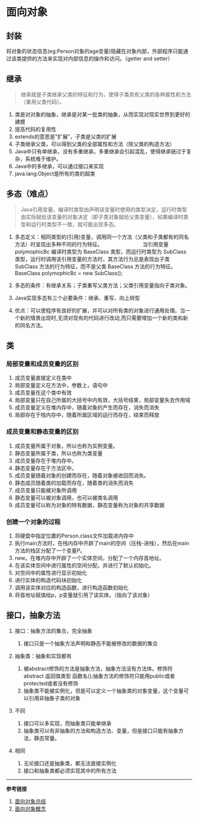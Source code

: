 # 面向对象

## 封装

将对象的状态信息(eg:Person对象的age变量)隐藏在对象内部，外部程序只能通过该类提供的方法来实现对内部信息的操作和访问。（getter and setter）

## 继承

> 继承就是子类继承父类的特征和行为，使得子类具有父类的各种属性和方法（重用父类代码）。

1. 类是对对象的抽象，继承是对某一批类的抽象，从而实现对现实世界到更好的建模
2. 提高代码的复用性
3. extends的意思是"扩展"，子类是父类的扩展
1. 子类继承父类，可以得到父类的全部属性和方法（除父类的构造方法）
1. Java中只有单继承，没有多重继承。多重继承会引起混乱，使得继承链过于复杂，系统难于维护。
1. Java中的多继承，可以通过接口来实现
1. java.lang.Object是所有的类的超类


## 多态（难点）

> Java引用变量，编译时类型由声明该变量时使用的类型决定，运行时类型由实际赋给该变量的对象决定（即子类对象赋给父类变量），如果编译时类型和运行时类型不一致，就可能出现多态。

1. 多态定义：相同类型的(引用)变量，调用同一个方法（父类和子类都有的同名方法）时呈现出多种不同的行为特征。　　　　　　　　
当引用变量 polymophicBc 编译时类型为 BaseClass 类型，而运行时类型为 SubClass 类型，运行时调用该引用变量的方法时，其方法行为总是表现出子类 SubClass 方法的行为特征，而不是父类 BaseClass 方法的行为特征。
BaseClass polymophicBc = new SubClass(); 

2. 多态的条件：有继承关系；子类重写父类方法；父类引用变量指向子类对象。

3. Java实现多态有三个必要条件：继承、重写、向上转型 

4. 优点：可以使程序有良好的扩展，并可以对所有类的对象进行通用处理。当一个新的情景出现时,无须对现有的代码进行改动,而只需要增加一个新的类和新的同名方法。

## 类

### 局部变量和成员变量的区别

1. 成员变量直接定义在类中
2. 局部变量定义在方法中，参数上，语句中
3. 成员变量在这个类中有效
4. 局部变量只在自己所属的大括号中内有效，大括号结束，局部变量失去作用域
5. 成员变量定义在堆内存中，随着对象的产生而存在，消失而消失
6. 局部存在于栈内存中，随着所属区域的运行而存在，结束而释放

### 成员变量和静态变量的区别

1. 成员变量所属于对象，所以也称为实例变量。
2. 静态变量所属于类，所以也称为类变量
3. 成员变量存在于堆内存中。
4. 静态变量存在于方法区中。
5. 成员变量随着对象的创建而存在，随着对象被收回而消失。
6. 静态成员随着类的加载而存在，随着类的消失而消失
7. 成员变量只能被对象所调用
8. 静态变量可以被对象调用，也可以被类名调用
9. 成员变量可以称为对象的特有数据，静态变量称为对象的共享数据


### 创建一个对象的过程

1. 将硬盘中指定位置的Person.class文件加载进内存中
2. 执行main方法时，在栈内存中开辟了main的空间（压栈-进栈），然后在main方法的栈区分配了一个变量P。
3. new。在堆内存中开辟了一个实体空间，分配了一个内存首地址。
4. 在该实体空间中进行属性的空间分配，并进行了默认初始化。
5. 对空间中的属性进行显示初始化
6. 进行实体的构造代码块初始化
7. 调用该实体对应的构造函数，进行构造函数初始化
8. 将首地址赋值给p，p变量就引用了该实体。（指向了该对象）

## 接口，抽象方法

1. 接口：抽象方法的集合，完全抽象
   1. 接口只是一个抽象方法声明和静态不能被修改的数据的集合
    
2. 抽象类：抽象和实现都有
   1. 被abstract修饰的方法是抽象方法，抽象方法没有方法体。修饰符 abstract 返回值类型 函数名();抽象方法的修饰符只能用public或者protected或者没有修饰
   2. 抽象类不能被实例化，但是可以定义一个抽象类的对象变量，这个变量可以引用非抽象子类的对象

3. 不同
   1. 接口可以多实现，而抽象类只能单继承
   2. 抽象类可以有非抽象的方法和构造方法、变量，但是接口只能有抽象方法，静态常量。

4. 相同
   1. 无论接口还是抽象类，都无法直接实例化
   2. 接口和抽象类都必须实现其中的所有方法

---
**参考链接**

1. [面向对象总结](https://segmentfault.com/a/1190000014454244#articleHeader6)
2. [面向对象概念](https://github.com/FatliTalk/blog/issues/34)